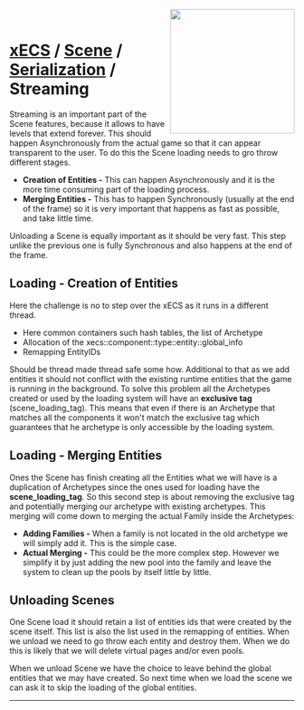 <img src="https://i.imgur.com/TyjrCTS.jpg" align="right" width="220px" /><br>
# [xECS](xecs.md) / [Scene](xecs_scene.md) / [Serialization](xecs_scene_serialization.md) / Streaming

Streaming is an important part of the Scene features, because it allows to have levels that extend forever. This should happen Asynchronously from the actual game so that it can appear transparent to the user. To do this the Scene loading needs to gro throw different stages.

* **Creation of Entities -** This can happen Asynchronously and it is the more time consuming part of the loading process.
* **Merging Entities -** This has to happen Synchronously (usually at the end of the frame) so it is very important that happens as fast as possible, and take little time.

Unloading a Scene is equally important as it should be very fast. This step unlike the previous one is fully Synchronous and also happens at the end of the frame.

## Loading - Creation of Entities

Here the challenge is no to step over the xECS as it runs in a different thread. 

* Here common containers such hash tables, the list of Archetype
* Allocation of the xecs::component::type::entity::global_info
* Remapping EntityIDs

Should be thread made thread safe some how. Additional to that as we add entities it should not conflict with the existing runtime entities that the game is running in the background. To solve this problem all the Archetypes created or used by the loading system will have an **exclusive tag** (scene_loading_tag). This means that even if there is an Archetype that matches all the components it won't match the exclusive tag which guarantees that he archetype is only accessible by the loading system.

## Loading - Merging Entities

Ones the Scene has finish creating all the Entities what we will have is a duplication of Archetypes since the ones used for loading have the **scene_loading_tag**. So this second step is about removing the exclusive tag and potentially merging our archetype with existing archetypes. This merging will come down to merging the actual Family inside the Archetypes:

* **Adding Families -** When a family is not located in the old archetype we will simply add it. This is the simple case.
* **Actual Merging -** This could be the more complex step. However we simplify it by just adding the new pool into the family and leave the system to clean up the pools by itself little by little.


## Unloading Scenes

One Scene load it should retain a list of entities ids that were created by the scene itself. This list is also the list used in the remapping of entities. When we unload we need to go throw each entity and destroy them. When we do this is likely that we will delete virtual pages and/or even pools.

When we unload Scene we have the choice to leave behind the global entities that we may have created. So next time when we load the scene we can ask it to skip the loading of the global entities.

---
